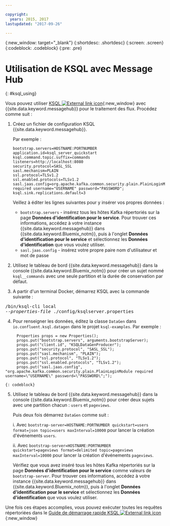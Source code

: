 ```yaml
---

copyright:
  years: 2015, 2017
lastupdated: "2017-09-26"

---
```


{:new_window: target="_blank"}
{:shortdesc: .shortdesc}
{:screen: .screen}
{:codeblock: .codeblock}
{:pre: .pre}

# Utilisation de KSQL avec Message Hub
{: #ksql_using}

Vous pouvez utiliser [KSQL ![External link icon](../../icons/launch-glyph.svg "External link icon")](https://github.com/confluentinc/ksql){:new_window} avec {{site.data.keyword.messagehub}} pour le traitement des flux. Procédez comme suit :

1. Créez un fichier de configuration KSQL {{site.data.keyword.messagehub}}.

    Par exemple :
    ```
    bootstrap.servers=HOSTNAME:PORTNUMBER
    application.id=ksql_server_quickstart
    ksql.command.topic.suffix=commands
    listeners=http://localhost:8080
    security.protocol=SASL_SSL
    sasl.mechanism=PLAIN
    ssl.protocol=TLSv1.2
    ssl.enabled.protocols=TLSv1.2
    sasl.jaas.config=org.apache.kafka.common.security.plain.PlainLoginModule required username="USERNAME" password="PASSWORD";
    ksql.sink.replications.default=3
    ```
    Veillez à éditer les lignes suivantes pour y insérer vos propres données :
	- <code>bootstrap.servers</code> - insérez tous les hôtes Kafka répertoriés sur la page **Données d'identification pour le service**. Pour trouver ces informations, accédez à votre instance	{{site.data.keyword.messagehub}} dans {{site.data.keyword.Bluemix_notm}}, puis à l'onglet **Données d'identification pour le service** et sélectionnez les **Données d'identification** que vous voulez utiliser.
	- <code>sasl.jaas.config</code> - insérez votre propre paire nom d'utilisateur et mot de passe
	
2. Utilisez le tableau de bord {{site.data.keyword.messagehub}} dans la console {{site.data.keyword.Bluemix_notm}} pour créer un sujet nommé <code>ksql__commands</code> avec une seule partition et la durée de conservation par défaut.
3. A partir d'un terminal Docker, démarrez KSQL avec la commande suivante :
<pre class="pre">/bin/ksql-cli local 
--<var class="keyword varname">properties-file</var> ./config/ksqlserver.properties
</pre>
4. Pour renseigner les données, éditez la classe <code>DataGen</code> dans <code>io.confluent.ksql.datagen</code> dans le projet <code>ksql-examples</code>. Par exemple :
```
     Properties props = new Properties();
     props.put("bootstrap.servers", arguments.bootstrapServer);
     props.put("client.id", "KSQLDataGenProducer");
     props.put("security.protocol", "SASL_SSL");
     props.put("sasl.mechanism", "PLAIN");
     props.put("ssl.protocol", "TLSv1.2");
     props.put("ssl.enabled.protocols", "TLSv1.2");
     props.put("sasl.jaas.config", "org.apache.kafka.common.security.plain.PlainLoginModule required username=\"USERNAME\" password=\"PASSWORD\";"); 
```
    {: codeblock}
5. Utilisez le tableau de bord {{site.data.keyword.messagehub}} dans la console {{site.data.keyword.Bluemix_notm}} pour créer deux sujets avec une partition chacun : <code>users</code> et <code>pageviews</code>.

    Puis deux fois démarrez <code>DataGen</code> comme suit :
	
    i. Avec <code>bootstrap-server=HOSTNAME:PORTNUMBER quickstart=users format=json topic=users maxInterval=10000</code> pour lancer la création d'événements <code>users</code>.
	
    ii. Avec <code>bootstrap-server=HOSTNAME:PORTNUMBER quickstart=pageviews format=delimited topic=pageviews maxInterval=10000</code> pour lancer la création d'événements <code>pageviews</code>.
	
	Vérifiez que vous avez inséré tous les hôtes Kafka répertoriés sur la page **Données d'identification pour le service** comme valeurs de <code>bootstrap-server</code>. Pour trouver ces informations, accédez à votre instance	{{site.data.keyword.messagehub}} dans {{site.data.keyword.Bluemix_notm}}, puis à l'onglet **Données d'identification pour le service** et sélectionnez les **Données d'identification** que vous voulez utiliser.

Une fois ces étapes accomplies, vous pouvez exécuter toutes les requêtes répertoriées dans le [Guide de démarrage rapide KSQL ![External link icon](../../icons/launch-glyph.svg "External link icon")](https://github.com/confluentinc/ksql/tree/0.1.x/docs/quickstart#create-a-stream-and-table){:new_window}

